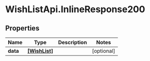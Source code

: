 # WishListApi.InlineResponse200

## Properties
Name | Type | Description | Notes
------------ | ------------- | ------------- | -------------
**data** | [**[WishList]**](WishList.md) |  | [optional] 


